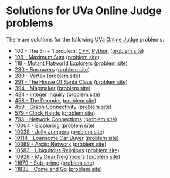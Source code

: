 # Solutions for UVa Online Judge problems

There are solutions for the following
[UVa Online Judge](https://uva.onlinejudge.org/) problems:

* 100 - The 3n + 1 problem: [C++](00100.cc), [Python](00100.py)
  ([problem site](http://uva.onlinejudge.org/index.php?option=com_onlinejudge&Itemid=8&category=24&page=show_problem&problem=36))
* [108 - Maximum Sum](00108.cc)
  ([problem site](http://uva.onlinejudge.org/index.php?option=com_onlinejudge&Itemid=8&category=24&page=show_problem&problem=44))
* [118 - Mutant Flatworld Explorers](00118.cc)
  ([problem site](https://uva.onlinejudge.org/index.php?option=com_onlinejudge&Itemid=8&page=show_problem&category=24&problem=54))
* [230 - Borrowers](00230.cc)
  ([problem site](http://uva.onlinejudge.org/index.php?option=com_onlinejudge&Itemid=8&category=24&page=show_problem&problem=166))
* [280 - Vertex](00280.cc)
  ([problem site](https://uva.onlinejudge.org/index.php?option=com_onlinejudge&Itemid=8&category=24&page=show_problem&problem=216))
* [291 - The House Of Santa Claus](00291.cc)
  ([problem site](http://uva.onlinejudge.org/index.php?option=com_onlinejudge&Itemid=8&category=24&page=show_problem&problem=227))
* [394 - Mapmaker](00394.cc)
  ([problem site](http://uva.onlinejudge.org/index.php?option=com_onlinejudge&Itemid=8&category=24&page=show_problem&problem=330))
* [424 - Integer Inquiry](00424.cc)
  ([problem site](https://uva.onlinejudge.org/index.php?option=com_onlinejudge&Itemid=8&category=24&page=show_problem&problem=365))
* [458 - The Decoder](00458.cc)
  ([problem site](https://uva.onlinejudge.org/index.php?option=com_onlinejudge&Itemid=8&page=show_problem&category=24&problem=399))
* [459 - Graph Connectivity](00459.cc)
  ([problem site](https://uva.onlinejudge.org/index.php?option=com_onlinejudge&Itemid=8&page=show_problem&category=6&problem=400))
* [579 - Clock Hands](00579.cc)
  ([problem site](http://uva.onlinejudge.org/index.php?option=com_onlinejudge&Itemid=8&category=24&page=show_problem&problem=520))
* [793 - Network Connections](00793.cc)
  ([problem site](http://uva.onlinejudge.org/index.php?option=com_onlinejudge&Itemid=8&category=24&page=show_problem&problem=734))
* [10004 - Bicoloring](10004.cc)
  ([problem site](http://uva.onlinejudge.org/index.php?option=com_onlinejudge&Itemid=8&category=24&page=show_problem&problem=945))
* [10038 - Jolly Jumpers](10038.cc)
  ([problem site](http://uva.onlinejudge.org/index.php?option=com_onlinejudge&Itemid=8&category=24&page=show_problem&problem=979))
* [10114 - Loansome Car Buyer](10114.py)
  ([problem site](http://uva.onlinejudge.org/index.php?option=com_onlinejudge&Itemid=8&category=24&page=show_problem&problem=1055))
* [10369 - Arctic Network](10369.cc)
  ([problem site](http://uva.onlinejudge.org/index.php?option=com_onlinejudge&Itemid=8&category=24&page=show_problem&problem=1310))
* [10583 - Ubiquitous Religions](10583.cc)
  ([problem site](http://uva.onlinejudge.org/index.php?option=com_onlinejudge&Itemid=8&category=24&page=show_problem&problem=1524))
* [10928 - My Dear Neighbours](10928.cc)
  ([problem site](http://uva.onlinejudge.org/index.php?option=com_onlinejudge&Itemid=8&category=24&page=show_problem&problem=1869))
* [11679 - Sub-prime](11679.cc)
  ([problem site](http://uva.onlinejudge.org/index.php?option=com_onlinejudge&Itemid=8&category=24&page=show_problem&problem=2726))
* [11838 - Come and Go](11838.cc)
  ([problem site](https://uva.onlinejudge.org/index.php?option=com_onlinejudge&Itemid=8&page=show_problem&category=24&problem=2938))
